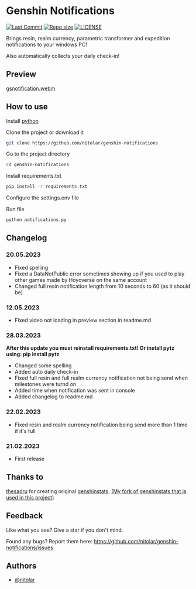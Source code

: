# Genshin Notifications
[![Last Commit](https://img.shields.io/github/last-commit/nitolar/genshin-notifications)](https://github.com/nitolar/genshin-notifications/commits/master)
[![Repo size](https://img.shields.io/github/repo-size/nitolar/genshin-notifications)](https://github.com/nitolar/genshin-notifications/graphs/code-frequency)
[![LICENSE](https://img.shields.io/github/license/nitolar/genshin-notifications)](https://github.com/nitolar/genshin-notifications/blob/master/LICENSE.md)


Brings resin, realm currency, parametric transformer and expedition notifications to your windows PC!

Also automatically collects your daily check-in!

## Preview

[gsnotification.webm](https://github.com/nitolar/genshin-notifications/assets/73779998/d8526fd8-5bf9-4940-87a3-67675ddaa13c)

## How to use

Install [python](https://www.python.org)

Clone the project or download it

```bash
git clone https://github.com/nitolar/genshin-notifications
```

Go to the project directory

```bash
cd genshin-notifications
```

Install requirements.txt

```bash
pip install -r requirements.txt
```

Configure the settings.env file

Run file

```bash
python notifications.py
```


## Changelog

### 20.05.2023

- Fixed spelling
- Fixed a DataNotPublic error sometimes showing up if you used to play other games made by Hoyoverse on the same account
- Changed full resin notification length from 10 seconds to 60 (as it should be)

### 12.05.2023

- Fixed video not loading in preview section in readme.md

### 28.03.2023

**After this update you must reinstall requirements.txt! Or install pytz using: pip install pytz**
- Changed some spelling
- Added auto daily check-in
- Fixed full resin and full realm currency notification not being send when milestones were turnd on
- Added time when notification was sent in console
- Added changelog to readme.md

### 22.02.2023

- Fixed resin and realm currency notification being send more than 1 time if it's full

### 21.02.2023

- First release


## Thanks to

[thesadru](https://github.com/thesadru) for creating original [genshinstats](https://github.com/thesadru/genshinstats). [(My fork of genshinstats that is used in this project)](https://github.com/nitolar/genshinstats)


## Feedback

Like what you see? Give a star if you don't mind.

Found any bugs? Report them here: https://github.com/nitolar/genshin-notifications/issues


## Authors

- [@nitolar](https://www.github.com/nitolar)

